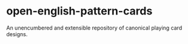 # open-english-pattern-cards
An unencumbered and extensible repository of canonical playing card designs.
